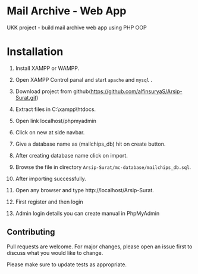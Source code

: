 
# Mail Archive - Web App

UKK project - build mail archive web app using PHP OOP

# Installation
1. Install XAMPP or WAMPP.

2. Open XAMPP Control panal and start `apache` and `mysql` .

3. Download project from github(https://github.com/alfinsuryaS/Arsip-Surat.git)  

4. Extract files in C:\\xampp\htdocs\.

5. Open link localhost/phpmyadmin

6. Click on new at side navbar.

7. Give a database name as (mailchips_db) hit on create button.

8. After creating database name click on import.

9. Browse the file in directory `Arsip-Surat/mc-database/mailchips_db.sql`.

10. After importing successfully.

11. Open any browser and type http://localhost/Arsip-Surat.

12. First register and then login

13. Admin login details you can create manual in PhpMyAdmin

## Contributing
Pull requests are welcome. For major changes, please open an issue first to discuss what you would like to change.

Please make sure to update tests as appropriate.
